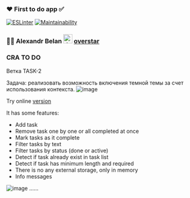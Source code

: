 ### ❤️ First to do app ✅

[![ESLinter](https://github.com/FFire/crt-todo/actions/workflows/ESLinter.yml/badge.svg)](https://github.com/FFire/crt-todo/actions/workflows/ESLinter.yml)
[![Maintainability](https://api.codeclimate.com/v1/badges/2fedef06da5579404408/maintainability)](https://codeclimate.com/github/FFire/crt-todo/maintainability)

### 🙋‍♂ Alexandr Belan <img src="https://4.bp.blogspot.com/-IUDvPAuE9Rg/XE9Muo_8D-I/AAAAAAAAHdE/vDGQsIXh4GM8qdInx9AHPq984Q9P4BEQgCK4BGAYYCw/s640/Icon-Telegram.png" alt="drawing" width="24"/>️ [overstar](https://t.me/overstar)
### CRA TO DO

Ветка TASK-2

Задача: реализовать возможность включения темной темы за счет использования контекста.
![image](https://user-images.githubusercontent.com/803639/149396266-06bfa492-e241-4600-a2db-d621950d19b4.png)


Try online [version](https://cra-todo.vercel.app/)

It has some features:
- Add task
- Remove task one by one or all completed at once
- Mark tasks as it complete
- Filter tasks by text
- Filter tasks by status (done or active)
- Detect if task already exist in task list
- Detect if task has minimum length and required
- There is no any external storage, only in memory
- Info messages

![image](https://user-images.githubusercontent.com/803639/148641561-c37324ab-bf44-450c-a397-6a602f5971df.png)
......
